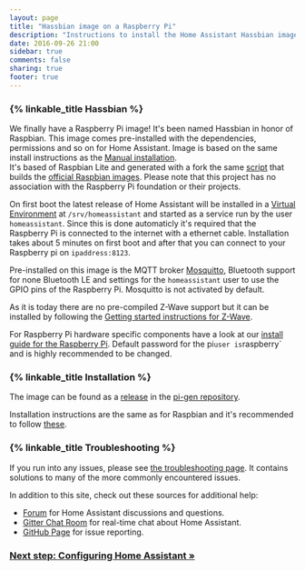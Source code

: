 ```yaml
---
layout: page
title: "Hassbian image on a Raspberry Pi"
description: "Instructions to install the Home Assistant Hassbian image on a Raspberry Pi."
date: 2016-09-26 21:00
sidebar: true
comments: false
sharing: true
footer: true
---
```


### {% linkable_title Hassbian %}

We finally have a Raspberry Pi image! It's been named Hassbian in honor of Raspbian.
This image comes pre-installed with the dependencies, permissions and so on for Home Assistant. Image is based on the same install instructions as the [Manual installation](/getting-started/installation-raspberry-pi/).  
It's based of Raspbian Lite and generated with a fork the same [script](https://github.com/home-assistant/pi-gen) that builds the [official Raspbian images](raspberrypi.org/downloads/raspbian/). Please note that this project has no association with the Raspberry Pi foundation or their projects.  

On first boot the latest release of Home Assistant will be installed in a [Virtual Environment](getting-started/installation-virtualenv) at `/srv/homeassistant` and started as a service run by the user `homeassistant`. Since this is done automaticly it's required that the Raspberry Pi is connected to the internet with a ethernet cable. Installation takes about 5 minutes on first boot and after that you can connect to your Raspberry pi on `ipaddress:8123`.

Pre-installed on this image is the MQTT broker [Mosquitto](https://mosquitto.org/), Bluetooth support for none Bluetooth LE and settings for the `homeassistant` user to use the GPIO pins of the Raspberry Pi. Mosquitto is not activated by default.

As it is today there are no pre-compiled Z-Wave support but it can be installed by following the [Getting started instructions for Z-Wave](/getting-started/z-wave/).

For Raspberry Pi hardware specific components have a look at our [install guide for the Raspberry Pi](/getting-started/installation-raspberry-pi/#raspberry-pi-hardware-specific-components). Default password for the pi` user is `raspberry` and is highly recommended to be changed. 

### {% linkable_title Installation %}

The image can be found as a [release](https://github.com/home-assistant/pi-gen/releases) in the [pi-gen repository](https://github.com/home-assistant/pi-gen/).

Installation instructions are the same as for Raspbian and it's recommended to follow [these](https://www.raspberrypi.org/documentation/installation/installing-images/README.md).

### {% linkable_title Troubleshooting %}

If you run into any issues, please see [the troubleshooting page](/getting-started/troubleshooting/). It contains solutions to many of the more commonly encountered issues.

In addition to this site, check out these sources for additional help:

 - [Forum](https://community.home-assistant.io) for Home Assistant discussions and questions.
 - [Gitter Chat Room](https://gitter.im/home-assistant/home-assistant) for real-time chat about Home Assistant.
 - [GitHub Page](https://github.com/home-assistant/home-assistant/issues) for issue reporting.

### [Next step: Configuring Home Assistant &raquo;](/getting-started/configuration/)
